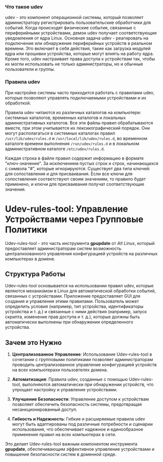 ### Что такое udev

udev - это компонент операционной системы, который позволяет администратору регистрировать пользовательские обработчики для событий. Когда происходят физические события, связанные с периферийными устройствами, демон udev получает соответствующие уведомления от ядра Linux. Основная задача udev - реагировать на подключение или обнаружение периферийных устройств в реальном времени. Это включает в себя действия, такие как загрузка модулей ядра или прошивки устройства, которые могут влиять на работу ядра. Кроме того, udev настраивает права доступа к устройствам так, чтобы их могли использовать не только администраторы, но и обычные пользователи и группы.

### Правила udev

При настройке системы часто приходится работать с правилами udev, которые позволяют управлять подключаемыми устройствами и их обработкой.

Правила udev читаются из различных каталогов на компьютере: системных каталогов, временных каталогов и локальных административных каталогов. Все эти файлы правил обрабатываются вместе, при этом учитывается их лексикографический порядок. Они могут располагаться в системных каталогах правил `/usr/lib/udev/rules.d` и `/usr/local/lib/udev/rules.d`, во временном каталоге времени выполнения `/run/udev/rules.d` и в локальном административном каталоге `/etc/udev/rules.d`.

Каждая строка в файле правил содержит информацию в формате "ключ-значение". За исключением пустых строк и строк, начинающихся с символа "#", которые игнорируются. Существует два типа ключей: для сопоставления и для присваивания. Если все ключи для сопоставления соответствуют своим значениям, то правило будет применено, и ключи для присваивания получат соответствующие значения.

# Udev-rules-tool: Управление Устройствами через Групповые Политики

Udev-rules-tool - это часть инструмента **gpupdate** от *Alt Linux*, который предоставляет администраторам систем возможность централизованного управления конфигурацией устройств на различных компьютерах в домене.

## Структура Работы

Udev-rules-tool основывается на использовании правил udev, которые являются механизмом в Linux для автоматической обработки событий, связанных с устройствами. Приложение предоставляет GUI для создания и управления этими правилами. Пользователь может определить условия (например, тип устройства, идентификаторы устройства и т. д.) и связанные с ними действия (например, запуск скрипта, изменение прав доступа и т. д.), которые должны быть автоматически выполнены при обнаружении определенного устройства.

## Зачем это Нужно

1. **Централизованное Управление**: Использование Udev-rules-tool в сочетании с групповыми политиками позволяет администраторам проводить централизованное управление конфигурацией устройств на всех компьютерахи пользовтелях  домена.

2. **Автоматизация**: Правила udev, созданные с помощью Udev-rules-tool, выполняются автоматически при обнаружении устройств, что упрощает настройку и управление устройствами.

3. **Улучшение Безопасности**: Управление доступом к устройствам позволяет обеспечить безопасность системы, предотвращая несанкционированный доступ.

4. **Гибкость и Надежность**: Гибкие и расширяемые правила udev могут быть адаптированы под различные потребности и сценарии использования, что обеспечивает надежное и единообразное применение правил на всех компьютерах в сети.

Это делает Udev-rules-tool важным компонентом инструмента **gpupdate**, обеспечивающим эффективное управление устройствами и повышение безопасности систем в доменной среде.
